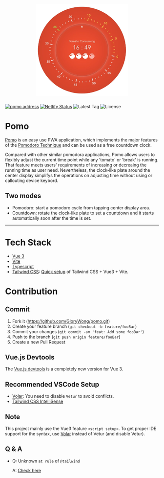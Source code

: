 <h1 align="center">
<img src="screenshot.webp" width="300">
</h1>

[![pomo address](https://img.shields.io/badge/Pomo-Official-D6442A)](https://pomo.zhaozhao.today) [![Netlify Status](https://api.netlify.com/api/v1/badges/8d9b209a-2d24-40f4-a6a4-4f8f371aafe7/deploy-status)](https://app.netlify.com/sites/gloxy-pomo/deploys) ![Latest Tag](https://badgen.net/github/tag/GloryWong/pomo) ![License](https://img.shields.io/github/license/GloryWong/pomo)

# Pomo

[Pomo](https://pomo.zhaozhao.today/) is an easy use PWA application, which implements the major features of the [Pomodoro Technique](https://en.wikipedia.org/wiki/Pomodoro_Technique) and can be used as a free countdown clock.

Compared with other similar pomodora applications, Pomo allows users to flexibly adjust the current time point while any 'tomato' or 'break' is running. That feature meets users' requirements of increasing or decreaing the running time as user need. Nevertheless, the clock-like plate around the center display simplifys the operations on adjusting time without using or callouting device keybord.

## Two modes

- Pomodoro: start a pomodoro cycle from tapping center display area.
- Countdown: rotate the clock-like plate to set a countdown and it starts automatically soon after the time is set.

---

# Tech Stack

- [Vue 3](https://v3.vuejs.org/)
- [Vite](https://vitejs.dev/)
- [Typescript](https://www.typescriptlang.org/)
- [Tailwind CSS](https://tailwindcss.com/): [Quick setup](https://tailwindcss.com/docs/guides/vue-3-vite) of Tailwind CSS + Vue3 + Vite.

# Contribution

## Commit

1. Fork it (<https://github.com/GloryWong/pomo.git>)
2. Create your feature branch (`git checkout -b feature/fooBar`)
3. Commit your changes (`git commit -am 'feat: Add some fooBar'`)
4. Push to the branch (`git push origin feature/fooBar`)
5. Create a new Pull Request

## Vue.js Devtools

The [Vue.js devtools](https://chrome.google.com/webstore/detail/vuejs-devtools/ljjemllljcmogpfapbkkighbhhppjdbg) is a completely new version for Vue 3.

## Recommended VSCode Setup

- [Volar](https://marketplace.visualstudio.com/items?itemName=johnsoncodehk.volar): You need to disable `Vetur` to avoid conflicts.
- [Tailwind CSS IntelliSense](https://marketplace.visualstudio.com/items?itemName=bradlc.vscode-tailwindcss)

## Note

This project mainly use the Vue3 feature `<script setup>`. To get proper IDE support for the syntax, use [Volar](https://marketplace.visualstudio.com/items?itemName=johnsoncodehk.volar) instead of Vetur (and disable Vetur).

## Q & A

- Q: Unknown `at rule` of `@tailwind`

  A: [Check here](https://stackoverflow.com/questions/47607602/how-to-add-a-tailwind-css-rule-to-css-checker)
